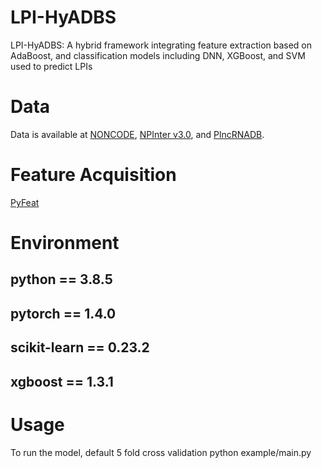 # LPI-HyADBS
LPI-HyADBS: A hybrid framework integrating feature extraction based on AdaBoost, and classification models including DNN, XGBoost, and SVM used to predict LPIs
# Data
Data is available at [NONCODE](http://www.noncode.org/), [NPInter v3.0](http://bigdata.ibp.ac.cn/npinter3/index.htm), and [PlncRNADB](http://bis.zju.edu.cn/PlncRNADB/).
# Feature Acquisition
[PyFeat](https://github.com/mrzResearchArena/PyFeat)
# Environment
## python == 3.8.5
## pytorch == 1.4.0
## scikit-learn == 0.23.2
## xgboost == 1.3.1
# Usage
To run the model, default 5 fold cross validation
  python example/main.py

